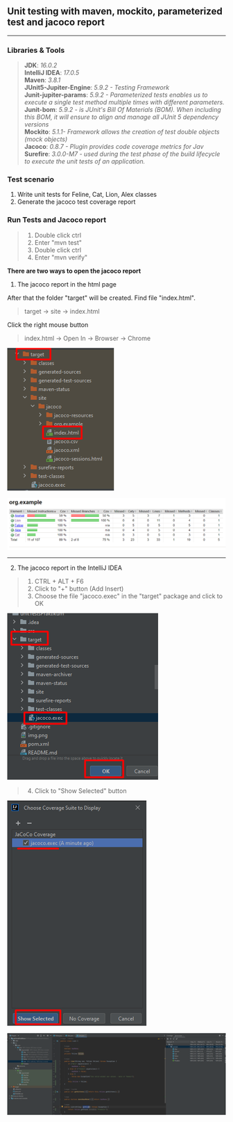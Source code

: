 ## Unit testing with maven, mockito, parameterized test and jacoco report
***

### Libraries & Tools
> **JDK**: <em>16.0.2</em><br/>
> **IntelliJ IDEA**: <em>17.0.5</em><br/>
> **Maven**: <em>3.8.1</em><br/>
> **JUnit5-Jupiter-Engine**: <em>5.9.2 - Testing Framework</em><br/>
> **Junit-jupiter-params**: <em>5.9.2 - Parameterized tests enables us to execute a single test method multiple times with different parameters.</em><br/>
> **Junit-bom**: <em>5.9.2 - is JUnit's Bill Of Materials (BOM). When including this BOM, it will ensure to align and manage all JUnit 5 dependency versions</em><br/>
> **Mockito**: <em>5.1.1- Framework allows the creation of test double objects (mock objects)</em><br/>
> **Jacoco**: <em>0.8.7 - Plugin provides code coverage metrics for Jav</em><br/>
> **Surefire**: <em>3.0.0-M7 -  used during the test phase of the build lifecycle to execute the unit tests of an application.</em><br/> 

### Test scenario
1) Write unit tests for Feline, Cat, Lion, Alex classes
2) Generate the jacoco test coverage report

### Run Tests and Jacoco report

>1) Double click ctrl<br/>
>2) Enter "mvn test"<br/>
>3) Double click ctrl<br/>
>4) Enter "mvn verify"<br/>

**There are two ways to open the jacoco report**

1) The jacoco report in the html page

After that the folder "target" will be created. Find file "index.html".

>target -> site -> index.html

Click the right mouse button

> index.html -> Open In -> Browser -> Chrome

![img.png](src/test/java/resources/img.png)

![img.png](src/test/java/resources/img_2.png)

***
2) The jacoco report in the IntelliJ IDEA

>1) CTRL + ALT + F6<br/>
>2) Click to "+" button (Add Insert)<br/>
>3) Choose the file "jacoco.exec" in the "target" package and click to OK

![img.png](src/test/java/resources/img_3.png)
>4) Click to "Show Selected" button

![img.png](src/test/java/resources/img_4.png)

![img.png](src/test/java/resources/img_5.png)